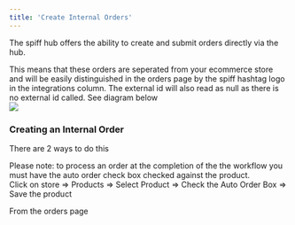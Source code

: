 ```yaml
---
title: 'Create Internal Orders'
---
```


The spiff hub offers the ability to create and submit orders directly via the hub. 

This means that these orders are seperated from your ecommerce store and will be easily distinguished in the orders page by the spiff hashtag logo in the integrations column. The external id will also read as null as there is no external id called.  See diagram below  
![](https://help.spiff.com.au/user/pages/05.order-routing/06.create-internal-orders/Screen%20Shot%202020-11-18%20at%208.25.08%20am.png)

### Creating an Internal Order
There are 2 ways to do this

Please note: to process an order at the completion of the the workflow you must have the auto order check box checked against the product.  
Click on store => Products => Select Product => Check the Auto Order Box => Save the product


From the orders page 

